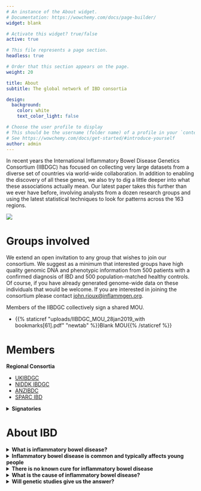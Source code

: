 ```yaml
---
# An instance of the About widget.
# Documentation: https://wowchemy.com/docs/page-builder/
widget: blank

# Activate this widget? true/false
active: true

# This file represents a page section.
headless: true

# Order that this section appears on the page.
weight: 20

title: About
subtitle: The global network of IBD consortia

design:
  background: 
    color: white
    text_color_light: false

# Choose the user profile to display
# This should be the username (folder name) of a profile in your `content/authors/` folder.
# See https://wowchemy.com/docs/get-started/#introduce-yourself
author: admin
---
```


In recent years the International Inflammatory Bowel Disease Genetics Consortium (IIBDGC) has focused on collecting very large datasets from a diverse set of countries via world-wide collaboration. In addition to enabling the discovery of all these genes, we also try to dig a little deeper into what these associations actually mean. Our latest paper takes this further than we ever have before, involving analysts from a dozen research groups and using the latest statistical techniques to look for patterns across the 163 regions. 

![](ibdgc_international.png)

# Groups involved
We extend an open invitation to any group that wishes to join our consortium. We suggest as a minimum that interested groups have high quality genomic DNA and phenotypic information from 500 patients with a confirmed diagnosis of IBD and 500 population-matched healthy controls. Of course, if you have already generated genome-wide data on these individuals that would be welcome. If you are interested in joining the consortium please contact john.rioux@inflammgen.org.

Members of the IIBDGC collectively sign a shared MOU.
- {{% staticref "uploads/IIBDGC_MOU_28jan2019_with bookmarks[61].pdf" "newtab" %}}Blank MOU{{% /staticref %}}

# Members
**Regional Consortia**

- [UKIBDGC](http://www.ibdresearch.co.uk/)
- [NIDDK IBDGC](https://ibdgc.org)
- [ANZIBDC](https://anzibdc.com/)
- [SPARC IBD](https://www.crohnscolitisfoundation.org/research/current-research-initiatives/sparc-ibd)

<details>
  <summary><strong>Signatories</strong></summary>

| Name                   | Affiliation                                                                                                               |
|------------------------|---------------------------------------------------------------------------------------------------------------------------|
| Aarno Palotie          | Institute for Molecular Medicine Finland                                                                                  |
| Andre Franke           | Institute of Clinical Molecular Biology (IKMB), Christian-Albrechts-University of Kiel                                    |
| Anna Latiano           | Fondazione IRCCS Casa Sollievo della Sofferenza, Gastroenterology Unit                                                    |
| Antonio Julià          | Rheumatology Research Group, Vall d'Hebron University Hospital, Barcelona, Spain                                          |
| Bruce Sands            | Dr. Henry D. Janowitz Division of Gastroenterology, Icahn School of Medicine at Mount Sinai                               |
| Caren Heller           | Crohn's & Colitis Foundation                                                                                              |
| Charles Bernstein      | University of Manitoba IBD Clinical and Research Centre                                                                   |
| Christopher Moran      | MassGeneral Hospital for Children                                                                                         |
| David Okou             | Emory University                                                                                                          |
| Dermot Mcgovern        | Cedars-Sinai                                                                                                              |
| Edouard Louis          | CHU Liège                                                                                                                 |
| Gerhard Rogler         | Department of Gastroenterology and Hepathology                                                                            |
| Graham Radford-Smith   | QIMR Berghofer MRI                                                                                                        |
| Hailiang Huang         | Broad Institute                                                                                                           |
| Hamed Khalili          | Massachusetts General Hospital Gastroenterology Unit                                                                      |
| Harry Sokol            | St Antoine Hospital, APHP                                                                                                 |
| Jacob Mccauley         | John P. Hussman Institute for Human Genomics, Leonard M. Miller School of Medicine, University of Miami                   |
| Jean-Paul Achkar       | Cleveland Clinic                                                                                                          |
| Joel Pekow             | University of Chicago                                                                                                     |
| John Rioux             | Montreal Heart Institute, Research Center                                                                                 |
| Jonas Halfvarson       | Dept. Of Gastroenterology, Faculty of Medicine and Health, Örebro University                                              |
| Judy Cho               | Icahn School of Medicine at Mount Sinai                                                                                   |
| Juozas Kupcinskas      | Department of Gastroenterology, Lithuanian University of Health Sciences                                                  |
| Luis Bujanda           | Osakidetza-Basque Health Service                                                                                          |
| Manuel Rivas           | Stanford University                                                                                                       |
| Maria Abreu            | Division of Gastroenterology, Department of Medicine, Leonard M. Miller School of Medicine, University of Miami           |
| Mark Daly              | The Broad Institute                                                                                                       |
| Mark Silverberg        | Mount Sinai Hospital, Toronto ON                                                                                          |
| Michel George          | GIGA-R Medical Genomics, ULg                                                                                              |
| Miles Parkes           | Addenborookes Hospital                                                                                                    |
| Ramnik Xavier          | Broad Institute                                                                                                           |
| Reza Malekzadeh        | DDRI, Tehran University of Medical Sciences                                                                               |
| Richard Gearry         | Department of Medicine, University of Otago, Christchurch                                                                 |
| Richard H. Duerr       | Department of Medicine, University of Pittsburgh School of Medicine                                                       |
| Rinse K. Weersma       | Dept of Gastroenterology and Hepatology, University of Groningen and University Medical Center Groningen, The Netherlands |
| Siew Chien Ng          | The Chinese University of Hong Kong                                                                                       |
| Steven Brant           | Rutgers University                                                                                                        |
| Subramaniam Kugathasan | Emory University                                                                                                          |
| Séverine Vermeire      | Department of Gastroenterology - University hospitals Leuven                                                              |
| Tim Orchard            | Imperial College London                                                                                                   |
| Uroš Potočnik          | University of Maribor, Faculty of Medicine, Center for Human Molecular Genetics and Pharmacogenomics                      |
| Vibeke Andersen        | Focused Research Unit for Molecular Diagnostic and Clinical Research, Hospital of Southern Jutland                        |
</details>

# About IBD

<details>
  <summary><strong>What is inflammatory bowel disease?</strong></summary>

There are two main forms of inflammatory bowel disease (IBD), Crohn's disease and ulcerative colitis (UC). Crohn's can affect any part of the bowel, from the mouth to the anus; inflammatory disease frequently progresses to cause narrowings (strictures) and fistulae in the bowel. UC is restricted to the colon but has two important consequences: severe attacks with a high risk of urgent surgery, and bowel cancer.
</details>

<details>
  <summary><strong>Inflammatory bowel disease is common and typically affects young people</strong></summary>

These conditions are now common, affecting approximately 1 in 250 people in Western Europe, North America and Australasia. Just as the inflammatory bowel diseases were very uncommon in the developed world in the first half of the 20th century, the incidence is now increasing in the developing world as these countries adopt a more Western lifestyle. Crohn's disease and UC typically affect young people in the second or third decade of life, but can present at any age.
</details>

<details>
  <summary><strong>There is no known cure for inflammatory bowel disease</strong></summary>

There is no known cure with the exception of major surgery to remove the colon (colectomy) in UC. Powerful immunosuppressant medicines are frequently required (corticosteroids, azathioprine / mercaptopurine, methotrexate, anti-TNF agents), as is major surgery. The socio-economic burden of IBD is substantial, with affects on schooling, employment prospects and psychological health.
</details>

<details>
  <summary><strong>What is the cause of inflammatory bowel disease?</strong></summary>

We still do not know what causes Crohn's disease and UC to develop. We know that excessive and chronic bowel inflammation tends to occur as a reaction to gut bacteria in genetically susceptible individuals. As such, about half of the risk of developing Crohn's disease is determined by our genetic makeup; the rest by environmental factors - bacteria, diet and cigarette smoking are probably key players.
</details>

<details>
  <summary><strong>Will genetic studies give us the answer?</strong></summary>

Crohn's disease and UC have been at the forefront of complex disease genetics over the past 10 years. Notable achievements / milestones (see timeline) include the identification of NOD2 as a Crohn's disease gene in 2001, early success using GWAS technology and more recently imputation and meta-analyses to combine the power of multiple individual GWAS. The massive collaborative efforts of the IIBDGC underpin this success. With approximately 40,000 DNA samples from patients with IBD and 20,000 healthy controls, the IIBDGC have now discovered 99 definite IBD susceptibility loci. In all, the 71 Crohn's disease and 47 UC loci account for ~23% and ~16% of disease heritability respectively. The fine-mapping efforts underway should dramatically increase resolution at disease loci and close the large gap of missing heritability. Meanwhile, there is a massive translational effort now underway to ensure that this success in gene discovery is converted into direct clinical application. Key insights into disease biology have already resulted from gene discovery (e.g. autophagy in Crohn's disease, defective barrier function in UC and IL23 signalling in IBD and immune-mediated disease generally). It is anticipated that of the many novel drug targets identified by gene discovery, a few will ultimately result in improved therapeutics for these devastating conditions. Improved diagnostics, prognostics and therapeutics are all goals, with a view to personalised therapy in future.
</details>

